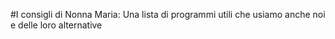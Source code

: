 #I consigli di Nonna Maria:
Una lista di programmi utili che usiamo anche noi e delle loro alternative
